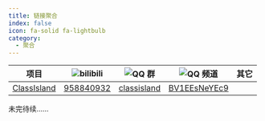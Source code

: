 ```yaml
---
title: 链接聚合
index: false
icon: fa-solid fa-lightbulb
category:
  - 聚合
---
```


| 项目 | ![bilibili](https://img.shields.io/badge/-bilibili%E8%A7%86%E9%A2%91-%23FB7299?style=flat&logo=bilibili) | ![QQ 群](https://img.shields.io/badge/-QQ%E7%BE%A4-blue?style=flat&logo=QQ) | ![QQ 频道](https://img.shields.io/badge/-QQ%E9%A2%91%E9%81%93) | 其它 |
| - | - | - | - | - |
| [ClassIsland](https://github.com/ClassIsland/ClassIsland) | [958840932](https://qm.qq.com/q/4NsDQKiAuQ) | [classisland](https://pd.qq.com/s/10sd1flp0) | [BV1EEsNeYEc9](https://www.bilibili.com/video/BV1EEsNeYEc9) | |

未完待续……